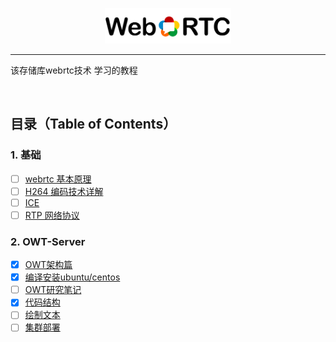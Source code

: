 <p align="center"><img width="40%" src="img/webrtc_icon2.png" /></p>

--------------------------------------------------------------------------------

该存储库webrtc技术 学习的教程


<br/>

## 目录（Table of Contents）

### 1. 基础
* [ ] [webrtc 基本原理](https://###)
* [ ] [H264 编码技术详解](https://###)
* [ ] [ICE](https://###)
* [ ] [RTP 网络协议](https://###)

### 2. OWT-Server
* [x] [OWT架构篇](https://github.com/beijing-penguin/webrtc-blogs/blob/master/owt-server-tutorial/owt-framework.md)
* [x] [编译安装ubuntu/centos](https://github.com/beijing-penguin/webrtc-blogs/blob/master/owt-server-tutorial/owt-server-install.md)
* [ ] [OWT研究笔记](https://github.com/beijing-penguin/webrtc-blogs)
* [x] [代码结构](https://github.com/beijing-penguin/webrtc-blogs/blob/master/owt-server-tutorial/directory_tree.md)
* [ ] [绘制文本](https://github.com/beijing-penguin/webrtc-blogs)
* [ ] [集群部署](https://github.com/beijing-penguin/webrtc-blogs)